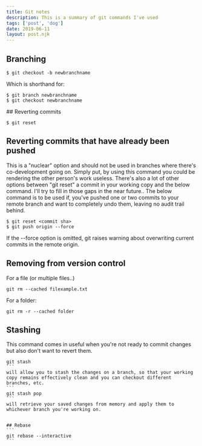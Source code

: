 ```yaml
---
title: Git notes
description: This is a summary of git commands I've used
tags: ['post', 'dog']
date: 2019-06-11
layout: post.njk
---
```

## Branching
```
$ git checkout -b newbranchname
```

Which is shorthand for:

```
$ git branch newbranchname
$ git checkout newbranchname
```

## Reverting commits
```
$ git reset
```

## Reverting commits that have already been pushed
This is a "nuclear" option and should not be used in branches where there's co-development going on. Simply put, by using this command you could be rendering the other person's work useless. There's also a lot of other options between "git reset" a commit in your working copy and the below command. I'll try to fill in those gaps in the near future..
The below command is to be used if, you've pushed one or two commits to your remote branch and want to completely undo them, leaving no audit trail behind.
```
$ git reset <commit sha>
$ git push origin --force
```
If the --force option is omitted, git raises warning about overwriting current commits in the remote origin. 

## Removing from version control
For a file (or multiple files..)
```
git rm --cached filexample.txt
```
For a folder:
```
git rm -r --cached folder
```

## Stashing
This command comes in useful when you're not ready to commit changes but also don't want to revert them.
````
git stash
```
will allow you to stash the changes on a branch, so that your working copy remains effectively clean and you can checkout different branches, etc.
```
git stash pop
```
will retrieve your saved changes from memory and apply them to whichever branch you're working on.


## Rebase
```
git rebase --interactive
```